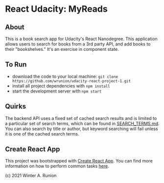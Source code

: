 # React Udacity: MyReads

## About
This is a book search app for Udacity's React Nanodegree. This application allows users to search for books from a 3rd party API, and add books to their "bookshelves." It's an exercise in component state. 

## To Run
* download the code to your local machine: 
```git clone https://github.com/wrunion/udacity-react-project-1.git```
* install all project dependencies with `npm install`
* start the development server with `npm start`

## Quirks
The backend API uses a fixed set of cached search results and is limited to a particular set of search terms, which can be found in [SEARCH_TERMS.md](SEARCH_TERMS.md). You can also search by title or author, but keyword searching will fail unless it is one of the cached search terms.

## Create React App

This project was bootstrapped with [Create React App](https://github.com/facebookincubator/create-react-app). You can find more information on how to perform common tasks [here](https://github.com/facebookincubator/create-react-app/blob/master/packages/react-scripts/template/README.md).

(c) 2021 Winter A. Runion
